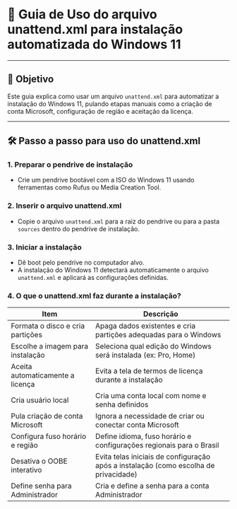 # 📘 Guia de Uso do arquivo unattend.xml para instalação automatizada do Windows 11

---

## 🎯 Objetivo

Este guia explica como usar um arquivo `unattend.xml` para automatizar a instalação do Windows 11, pulando etapas manuais como a criação de conta Microsoft, configuração de região e aceitação da licença.

---

## 🛠️ Passo a passo para uso do unattend.xml

### 1. Preparar o pendrive de instalação

- Crie um pendrive bootável com a ISO do Windows 11 usando ferramentas como Rufus ou Media Creation Tool.

### 2. Inserir o arquivo unattend.xml

- Copie o arquivo `unattend.xml` para a raiz do pendrive ou para a pasta `sources` dentro do pendrive de instalação.

### 3. Iniciar a instalação

- Dê boot pelo pendrive no computador alvo.
- A instalação do Windows 11 detectará automaticamente o arquivo `unattend.xml` e aplicará as configurações definidas.

### 4. O que o unattend.xml faz durante a instalação?

| Item                             | Descrição                                                                                       |
|---------------------------------|------------------------------------------------------------------------------------------------|
| Formata o disco e cria partições | Apaga dados existentes e cria partições adequadas para o Windows                              |
| Escolhe a imagem para instalação | Seleciona qual edição do Windows será instalada (ex: Pro, Home)                               |
| Aceita automaticamente a licença | Evita a tela de termos de licença durante a instalação                                       |
| Cria usuário local               | Cria uma conta local com nome e senha definidos                                              |
| Pula criação de conta Microsoft  | Ignora a necessidade de criar ou conectar conta Microsoft                                   |
| Configura fuso horário e região  | Define idioma, fuso horário e configurações regionais para o Brasil                          |
| Desativa o OOBE interativo       | Evita telas iniciais de configuração após a instalação (como escolha de privacidade)         |
| Define senha para Administrador  | Cria e define a senha para a conta Administrador                                            |

